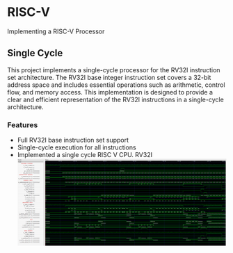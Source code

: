 # RISC-V
Implementing a RISC-V Processor 

## Single Cycle 
This project implements a single-cycle processor for the RV32I instruction set architecture. The RV32I base integer instruction set covers a 32-bit address space and includes essential operations such as arithmetic, control flow, and memory access. This implementation is designed to provide a clear and efficient representation of the RV32I instructions in a single-cycle architecture.

### Features
- Full RV32I base instruction set support
- Single-cycle execution for all instructions
- Implemented a single cycle RISC V CPU. RV32I 
![RISC-V Single Cycle Implementation](image.png)
